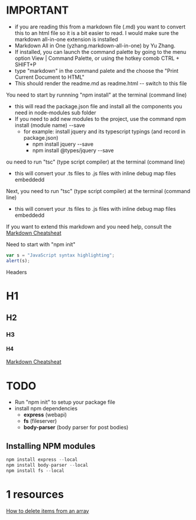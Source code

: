 
# IMPORTANT
+ if you are reading this from a markdown file (.md) you want to convert this to an html file so it is a bit easier to read.  I would make sure the markdown all-in-one extension is installed 
+ Markdown All in One (yzhang.markdown-all-in-one)  by Yu Zhang. 
+ If installed, you can launch the command palette by going to the menu option View | Command Palette, or using the hotkey comob CTRL + SHIFT+P
+ type "markdown" in the command palete and the choose the "Print Current Document to HTML"
+ This should render the readme.md as readme.html -- switch to this file



You need to start by runnning "npm install" at the terminal (command line)
+ this will read the package.json file and install all the components you need in node-modules sub folder
+ If you need to add new modules to the project, use the command npm install (module name) --save
    + for example: install jquery and its typescript typings (and record in package.json)
        + npm install jquery --save  
        + npm install @types/jquery --save    


ou need to run "tsc" (type script compiler) at the terminal (command line)
+ this will convert your .ts files to .js files with inline debug map files embeddedd

Next, you need to run "tsc" (type script compiler) at the terminal (command line)
+ this will convert your .ts files to .js files with inline debug map files embeddedd

If you want to extend this markdown and you need help, consult the
[Markdown Cheatsheat](https://github.com/adam-p/markdown-here/wiki/Markdown-Cheatsheet)


Need to start with "npm init"

```javascript
var s = "JavaScript syntax highlighting";
alert(s);
```
Headers
# H1
## H2
### H3
#### H4

[Markdown Cheatsheat](https://github.com/adam-p/markdown-here/wiki/Markdown-Cheatsheet)

# TODO
+ Run "npm init" to setup your package file
+ install npm dependencies 
    + **express** (webapi)
    + **fs** (fileserver)
    + **body-parser** (body parser for post bodies)


## Installing NPM modules
```javascript
npm install express --local
npm install body-parser --local
npm install fs --local
```


# 1 resources
[How to delete items from an array](https://www.w3schools.com/js/tryit.asp?filename=tryjs_array_remove)